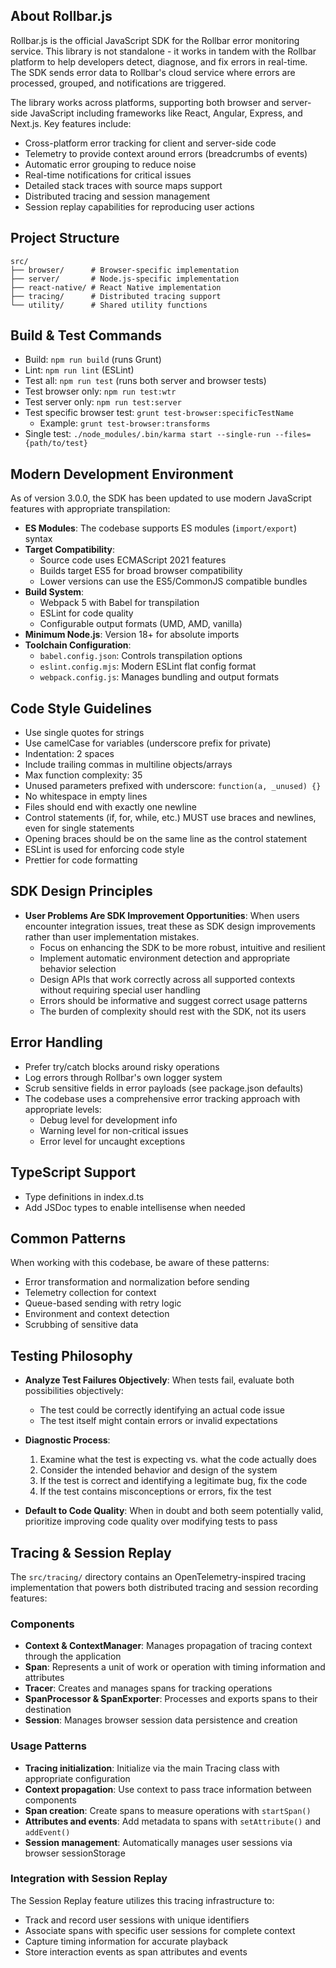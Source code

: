 ## About Rollbar.js

Rollbar.js is the official JavaScript SDK for the Rollbar error monitoring service. This library is not standalone - it works in tandem with the Rollbar platform to help developers detect, diagnose, and fix errors in real-time. The SDK sends error data to Rollbar's cloud service where errors are processed, grouped, and notifications are triggered.

The library works across platforms, supporting both browser and server-side JavaScript including frameworks like React, Angular, Express, and Next.js. Key features include:

- Cross-platform error tracking for client and server-side code
- Telemetry to provide context around errors (breadcrumbs of events)
- Automatic error grouping to reduce noise
- Real-time notifications for critical issues
- Detailed stack traces with source maps support
- Distributed tracing and session management
- Session replay capabilities for reproducing user actions

## Project Structure

```
src/
├── browser/      # Browser-specific implementation
├── server/       # Node.js-specific implementation
├── react-native/ # React Native implementation
├── tracing/      # Distributed tracing support
└── utility/      # Shared utility functions
```

## Build & Test Commands

- Build: `npm run build` (runs Grunt)
- Lint: `npm run lint` (ESLint)
- Test all: `npm run test` (runs both server and browser tests)
- Test browser only: `npm run test:wtr`
- Test server only: `npm run test:server`
- Test specific browser test: `grunt test-browser:specificTestName`
  - Example: `grunt test-browser:transforms`
- Single test: `./node_modules/.bin/karma start --single-run --files={path/to/test}`

## Modern Development Environment

As of version 3.0.0, the SDK has been updated to use modern JavaScript features with appropriate transpilation:

- **ES Modules**: The codebase supports ES modules (`import/export`) syntax
- **Target Compatibility**:
  - Source code uses ECMAScript 2021 features
  - Builds target ES5 for broad browser compatibility
  - Lower versions can use the ES5/CommonJS compatible bundles
- **Build System**:
  - Webpack 5 with Babel for transpilation
  - ESLint for code quality
  - Configurable output formats (UMD, AMD, vanilla)
- **Minimum Node.js**: Version 18+ for absolute imports
- **Toolchain Configuration**:
  - `babel.config.json`: Controls transpilation options
  - `eslint.config.mjs`: Modern ESLint flat config format
  - `webpack.config.js`: Manages bundling and output formats

## Code Style Guidelines

- Use single quotes for strings
- Use camelCase for variables (underscore prefix for private)
- Indentation: 2 spaces
- Include trailing commas in multiline objects/arrays
- Max function complexity: 35
- Unused parameters prefixed with underscore: `function(a, _unused) {}`
- No whitespace in empty lines
- Files should end with exactly one newline
- Control statements (if, for, while, etc.) MUST use braces and newlines, even for single statements
- Opening braces should be on the same line as the control statement
- ESLint is used for enforcing code style
- Prettier for code formatting

## SDK Design Principles

- **User Problems Are SDK Improvement Opportunities**: When users encounter integration issues, treat these as SDK design improvements rather than user implementation mistakes.
  - Focus on enhancing the SDK to be more robust, intuitive and resilient
  - Implement automatic environment detection and appropriate behavior selection
  - Design APIs that work correctly across all supported contexts without requiring special user handling
  - Errors should be informative and suggest correct usage patterns
  - The burden of complexity should rest with the SDK, not its users

## Error Handling

- Prefer try/catch blocks around risky operations
- Log errors through Rollbar's own logger system
- Scrub sensitive fields in error payloads (see package.json defaults)
- The codebase uses a comprehensive error tracking approach with appropriate levels:
  - Debug level for development info
  - Warning level for non-critical issues
  - Error level for uncaught exceptions

## TypeScript Support

- Type definitions in index.d.ts
- Add JSDoc types to enable intellisense when needed

## Common Patterns

When working with this codebase, be aware of these patterns:

- Error transformation and normalization before sending
- Telemetry collection for context
- Queue-based sending with retry logic
- Environment and context detection
- Scrubbing of sensitive data

## Testing Philosophy

- **Analyze Test Failures Objectively**: When tests fail, evaluate both possibilities objectively:

  - The test could be correctly identifying an actual code issue
  - The test itself might contain errors or invalid expectations

- **Diagnostic Process**:

  1. Examine what the test is expecting vs. what the code actually does
  2. Consider the intended behavior and design of the system
  3. If the test is correct and identifying a legitimate bug, fix the code
  4. If the test contains misconceptions or errors, fix the test

- **Default to Code Quality**: When in doubt and both seem potentially valid, prioritize improving code quality over modifying tests to pass

## Tracing & Session Replay

The `src/tracing/` directory contains an OpenTelemetry-inspired tracing implementation that powers both distributed tracing and session recording features:

### Components

- **Context & ContextManager**: Manages propagation of tracing context through the application
- **Span**: Represents a unit of work or operation with timing information and attributes
- **Tracer**: Creates and manages spans for tracking operations
- **SpanProcessor & SpanExporter**: Processes and exports spans to their destination
- **Session**: Manages browser session data persistence and creation

### Usage Patterns

- **Tracing initialization**: Initialize via the main Tracing class with appropriate configuration
- **Context propagation**: Use context to pass trace information between components
- **Span creation**: Create spans to measure operations with `startSpan()`
- **Attributes and events**: Add metadata to spans with `setAttribute()` and `addEvent()`
- **Session management**: Automatically manages user sessions via browser sessionStorage

### Integration with Session Replay

The Session Replay feature utilizes this tracing infrastructure to:

- Track and record user sessions with unique identifiers
- Associate spans with specific user sessions for complete context
- Capture timing information for accurate playback
- Store interaction events as span attributes and events
